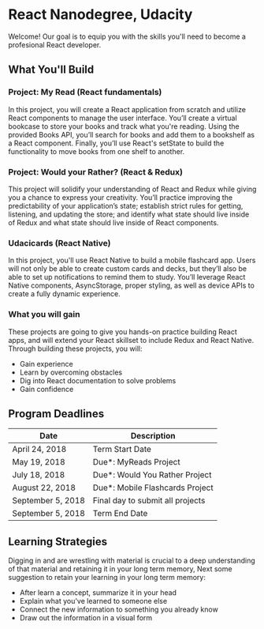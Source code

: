 # React Nanodegree, Udacity

Welcome! Our goal is to equip you with the skills you'll need to become a profesional React developer.

## What You'll Build

### Project: My Read (React fundamentals)

In this project, you will create a React application from scratch and utilize React components to manage the user interface. You’ll create a virtual bookcase to store your books and track what you're reading. Using the provided Books API, you’ll search for books and add them to a bookshelf as a React component. Finally, you’ll use React's setState to build the functionality to move books from one shelf to another.

### Project: Would your Rather? (React & Redux)

This project will solidify your understanding of React and Redux while giving you a chance to express your creativity. You’ll practice improving the predictability of your application’s state; establish strict rules for getting, listening, and updating the store; and identify what state should live inside of Redux and what state should live inside of React components.

### Udacicards (React Native)

In this project, you'll use React Native to build a mobile flashcard app. Users will not only be able to create custom cards and decks, but they’ll also be able to set up notifications to remind them to study. You’ll leverage React Native components, AsyncStorage, proper styling, as well as device APIs to create a fully dynamic experience.

### What you will gain

These projects are going to give you hands-on practice building React apps, and will extend your React skillset to include Redux and React Native. Through building these projects, you will:

- Gain experience
- Learn by overcoming obstacles
- Dig into React documentation to solve problems
- Gain confidence

## Program Deadlines

| Date              | Description                      |
|-------------------|----------------------------------|
| April 24, 2018    | Term Start Date                  |
| May 19, 2018      | Due*: MyReads Project            |
| July 18, 2018     | Due*: Would You Rather Project   |
| August 22, 2018   | Due*: Mobile Flashcards Project  |
| September 5, 2018 | Final day to submit all projects |
| September 5, 2018 | Term End Date                    |

## Learning Strategies

Digging in and are wrestling with material is crucial to a deep understanding of that material and retaining it in your long term memory, Next some suggestion to retain your learning in your long term memory:

- After learn a concept, summarize it in your head
- Explain what you've learned to someone else
- Connect the new information to something you already know
- Draw out the information in a visual form